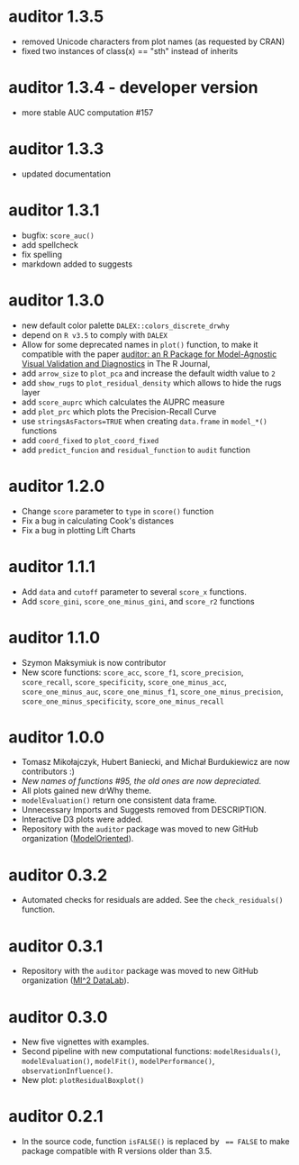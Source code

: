 # auditor 1.3.5 
* removed Unicode characters from plot names (as requested by CRAN)
* fixed two instances of class(x) == "sth" instead of inherits

# auditor 1.3.4 - developer version
* more stable AUC computation #157

# auditor 1.3.3
* updated documentation

# auditor 1.3.1
* bugfix: `score_auc()`
* add spellcheck
* fix spelling
* markdown added to suggests

# auditor 1.3.0
* new default color palette `DALEX::colors_discrete_drwhy` 
* depend on `R v3.5` to comply with `DALEX`
* Allow for some deprecated names in `plot()` function, to make it compatible with the paper [auditor: an R Package for Model-Agnostic Visual Validation and Diagnostics](https://journal.r-project.org/archive/2019/RJ-2019-036/index.html) in The R Journal, 
* add `arrow_size` to `plot_pca` and increase the default width value to `2`
* add `show_rugs` to `plot_residual_density` which allows to hide the rugs layer
* add `score_auprc` which calculates the AUPRC measure
* add `plot_prc` which plots the Precision-Recall Curve
* use `stringsAsFactors=TRUE` when creating `data.frame` in `model_*()` functions 
* add `coord_fixed` to `plot_coord_fixed`
* add `predict_funcion` and `residual_function` to `audit` function

# auditor 1.2.0
* Change `score` parameter to `type` in `score()` function
* Fix a bug in calculating Cook's distances
* Fix a bug in plotting Lift Charts

# auditor 1.1.1
* Add `data` and `cutoff` parameter to several `score_x` functions.
* Add `score_gini`, `score_one_minus_gini`, and `score_r2` functions

# auditor 1.1.0
* Szymon Maksymiuk is now contributor
* New score functions: `score_acc`, `score_f1`, `score_precision`, `score_recall`, `score_specificity`,
    `score_one_minus_acc`, `score_one_minus_auc`, `score_one_minus_f1`, `score_one_minus_precision`,
    `score_one_minus_specificity`, `score_one_minus_recall`

# auditor 1.0.0
* Tomasz Mikołajczyk, Hubert Baniecki, and Michał Burdukiewicz are now contributors :)
* *New names of functions #95, the old ones are now depreciated.*
* All plots gained new drWhy theme.
* `modelEvaluation()` return one consistent data frame.
* Unnecessary Imports and Suggests removed from DESCRIPTION.
* Interactive D3 plots were added.
* Repository with the `auditor` package was moved to new GitHub organization ([ModelOriented](https://github.com/ModelOriented/auditor)).

# auditor 0.3.2
* Automated checks for residuals are added. See the `check_residuals()` function.

# auditor 0.3.1
* Repository with the `auditor` package was moved to new GitHub organization ([MI^2 DataLab](https://github.com/MI2DataLab)).

# auditor 0.3.0
* New five vignettes with examples.
* Second pipeline with new computational functions: `modelResiduals()`, `modelEvaluation()`, `modelFit()`, `modelPerformance()`, `observationInfluence()`.
* New plot: `plotResidualBoxplot()`

# auditor 0.2.1
* In the source code, function `isFALSE()` is replaced by ` == FALSE` to make package compatible with R versions older than 3.5.
